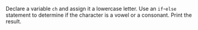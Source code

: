 Declare a variable `ch` and assign it a lowercase letter.
Use an `if`-`else` statement to determine if the character is a vowel or a consonant.
Print the result.

